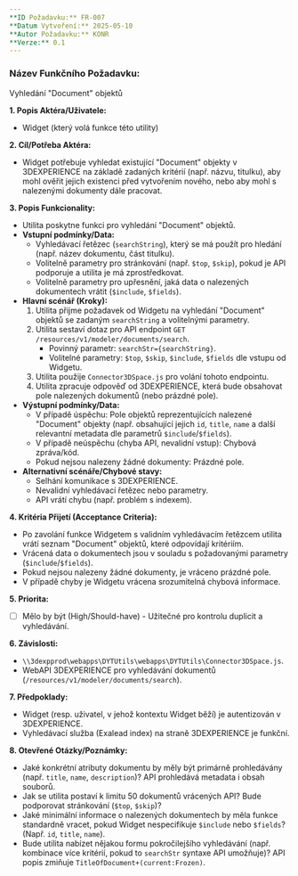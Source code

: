 ```yaml
---
**ID Požadavku:** FR-007
**Datum Vytvoření:** 2025-05-10
**Autor Požadavku:** KONR
**Verze:** 0.1
---
```


### Název Funkčního Požadavku:
Vyhledání "Document" objektů

**1. Popis Aktéra/Uživatele:**
   - Widget (který volá funkce této utility)

**2. Cíl/Potřeba Aktéra:**
   - Widget potřebuje vyhledat existující "Document" objekty v 3DEXPERIENCE na základě zadaných kritérií (např. názvu, titulku), aby mohl ověřit jejich existenci před vytvořením nového, nebo aby mohl s nalezenými dokumenty dále pracovat.

**3. Popis Funkcionality:**
   - Utilita poskytne funkci pro vyhledání "Document" objektů.
   - **Vstupní podmínky/Data:**
     - Vyhledávací řetězec (`searchString`), který se má použít pro hledání (např. název dokumentu, část titulku).
     - Volitelně parametry pro stránkování (např. `$top`, `$skip`), pokud je API podporuje a utilita je má zprostředkovat.
     - Volitelně parametry pro upřesnění, jaká data o nalezených dokumentech vrátit (`$include`, `$fields`).
   - **Hlavní scénář (Kroky):**
     1. Utilita přijme požadavek od Widgetu na vyhledání "Document" objektů se zadaným `searchString` a volitelnými parametry.
     2. Utilita sestaví dotaz pro API endpoint `GET /resources/v1/modeler/documents/search`.
        - Povinný parametr: `searchStr={searchString}`.
        - Volitelné parametry: `$top`, `$skip`, `$include`, `$fields` dle vstupu od Widgetu.
     3. Utilita použije `Connector3DSpace.js` pro volání tohoto endpointu.
     4. Utilita zpracuje odpověď od 3DEXPERIENCE, která bude obsahovat pole nalezených dokumentů (nebo prázdné pole).
   - **Výstupní podmínky/Data:**
     - V případě úspěchu: Pole objektů reprezentujících nalezené "Document" objekty (např. obsahující jejich `id`, `title`, `name` a další relevantní metadata dle parametrů `$include`/`$fields`).
     - V případě neúspěchu (chyba API, nevalidní vstup): Chybová zpráva/kód.
     - Pokud nejsou nalezeny žádné dokumenty: Prázdné pole.
   - **Alternativní scénáře/Chybové stavy:**
     - Selhání komunikace s 3DEXPERIENCE.
     - Nevalidní vyhledávací řetězec nebo parametry.
     - API vrátí chybu (např. problém s indexem).

**4. Kritéria Přijetí (Acceptance Criteria):**
   - Po zavolání funkce Widgetem s validním vyhledávacím řetězcem utilita vrátí seznam "Document" objektů, které odpovídají kritériím.
   - Vrácená data o dokumentech jsou v souladu s požadovanými parametry (`$include`/`$fields`).
   - Pokud nejsou nalezeny žádné dokumenty, je vráceno prázdné pole.
   - V případě chyby je Widgetu vrácena srozumitelná chybová informace.

**5. Priorita:**
   - [ ] Mělo by být (High/Should-have) - Užitečné pro kontrolu duplicit a vyhledávání.

**6. Závislosti:**
   - `\\3dexpprod\webapps\DYTUtils\webapps\DYTUtils\Connector3DSpace.js`.
   - WebAPI 3DEXPERIENCE pro vyhledávání dokumentů (`/resources/v1/modeler/documents/search`).

**7. Předpoklady:**
   - Widget (resp. uživatel, v jehož kontextu Widget běží) je autentizován v 3DEXPERIENCE.
   - Vyhledávací služba (Exalead index) na straně 3DEXPERIENCE je funkční.

**8. Otevřené Otázky/Poznámky:**
   - Jaké konkrétní atributy dokumentu by měly být primárně prohledávány (např. `title`, `name`, `description`)? API prohledává metadata i obsah souborů.
   - Jak se utilita postaví k limitu 50 dokumentů vrácených API? Bude podporovat stránkování (`$top`, `$skip`)?
   - Jaké minimální informace o nalezených dokumentech by měla funkce standardně vracet, pokud Widget nespecifikuje `$include` nebo `$fields`? (Např. `id`, `title`, `name`).
   - Bude utilita nabízet nějakou formu pokročilejšího vyhledávání (např. kombinace více kritérií, pokud to `searchStr` syntaxe API umožňuje)? API popis zmiňuje `TitleOfDocument+(current:Frozen)`.
